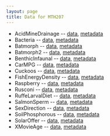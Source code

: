 ```yaml
---
layout: page
title: Data for MTH207
---
```


* AcidMineDrainage -- [data](https://raw.githubusercontent.com/droglenc/NCData/master/AcidMineDrainage.csv), [metadata](https://raw.githubusercontent.com/droglenc/NCData/master/AcidMineDrainage_meta.txt)
* Bacteria -- [data](https://raw.githubusercontent.com/droglenc/NCData/master/Bacteria.csv), [metadata](https://raw.githubusercontent.com/droglenc/NCData/master/Bacteria_meta.txt)
* Batmorph -- [data](https://raw.githubusercontent.com/droglenc/NCData/master/Batmorph.csv), [metadata](https://raw.githubusercontent.com/droglenc/NCData/master/Batmorph_meta.txt)
* Batmorph2 -- [data](https://raw.githubusercontent.com/droglenc/NCData/master/Batmorph2.csv), [metadata](https://raw.githubusercontent.com/droglenc/NCData/master/Batmorph2_meta.txt)
* BenthicInfaunal -- [data](https://raw.githubusercontent.com/droglenc/NCData/master/BenthicInfaunal.csv), [metadata](https://raw.githubusercontent.com/droglenc/NCData/master/BenthicInfaunal_meta.txt)
* CarMPG -- [data](https://raw.githubusercontent.com/droglenc/NCData/master/CarMPG.csv), [metadata](https://raw.githubusercontent.com/droglenc/NCData/master/CarMPG_meta.txt)
* Cuckoos -- [data](https://raw.githubusercontent.com/droglenc/NCData/master/Cuckoos.csv), [metadata](https://raw.githubusercontent.com/droglenc/NCData/master/Cuckoos_meta.txt)
* FishEnergyDensity -- [data](https://raw.githubusercontent.com/droglenc/NCData/master/FishEnergyDensity.csv), [metadata](https://raw.githubusercontent.com/droglenc/NCData/master/FishEnergyDensity_meta.txt)
* Raspberry -- [data](https://raw.githubusercontent.com/droglenc/NCData/master/Raspberry.csv), [metadata](https://raw.githubusercontent.com/droglenc/NCData/master/Raspberry_meta.txt)
* Rusconi -- [data](https://raw.githubusercontent.com/droglenc/NCData/master/Rusconi.csv), [metadata](https://raw.githubusercontent.com/droglenc/NCData/master/Rusconi_meta.txt)
* RuffeLarvalDiet -- [data](https://raw.githubusercontent.com/droglenc/NCData/master/RuffeLarvalDiet.csv), [metadata](https://raw.githubusercontent.com/droglenc/NCData/master/RuffeLarvalDiet_meta.txt)
* SalmonSperm -- [data](https://raw.githubusercontent.com/droglenc/NCData/master/SalmonSperm.csv), [metadata](https://raw.githubusercontent.com/droglenc/NCData/master/SalmonSperm_meta.txt)
* SexDirection -- [data](https://raw.githubusercontent.com/droglenc/NCData/master/SexDirection.csv), [metadata](https://raw.githubusercontent.com/droglenc/NCData/master/SexDirection_meta.txt)
* SoilPhosphorous -- [data](https://raw.githubusercontent.com/droglenc/NCData/master/SoilPhosphorous.csv), [metadata](https://raw.githubusercontent.com/droglenc/NCData/master/SoilPhosphorous_meta.txt)
* SolarOffer -- [data](https://raw.githubusercontent.com/droglenc/NCData/master/SolarOffer.csv), [metadata](https://raw.githubusercontent.com/droglenc/NCData/master/SolarOffer_meta.txt)
* XMovieAge -- [data](https://raw.githubusercontent.com/droglenc/NCData/master/XMovieAge.csv), [metadata](https://raw.githubusercontent.com/droglenc/NCData/master/XMovieAge_meta.txt)

